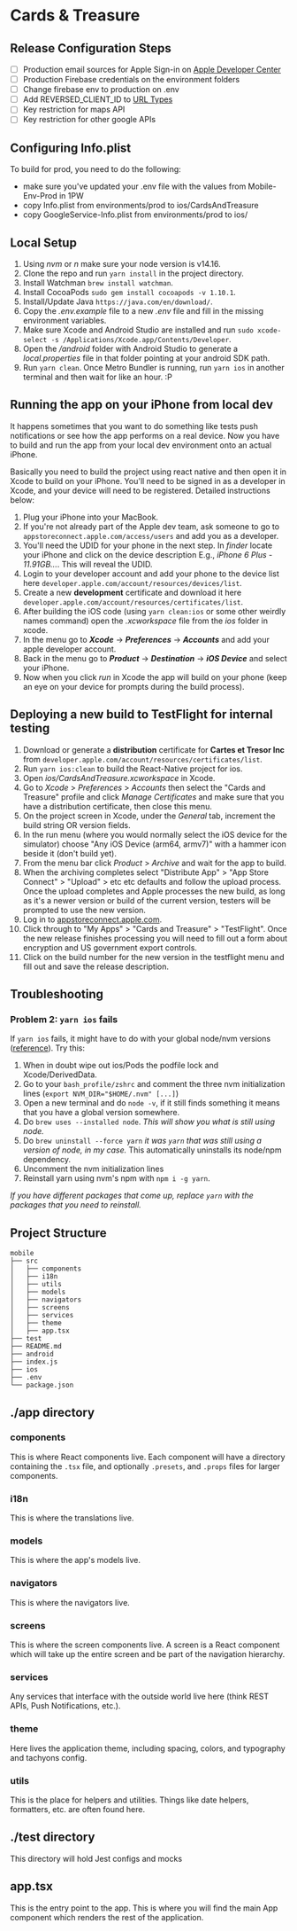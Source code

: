 # Cards & Treasure

## Release Configuration Steps

- [ ] Production email sources for Apple Sign-in on [Apple Developer Center](https://help.apple.com/developer-account/#/devf822fb8fc)
- [ ] Production Firebase credentials on the environment folders
- [ ] Change firebase env to production on .env
- [ ] Add REVERSED_CLIENT_ID to [URL Types](https://developers.google.com/identity/sign-in/ios/start-integrating#add_a_url_scheme_to_your_project)
- [ ] Key restriction for maps API
- [ ] Key restriction for other google APIs

## Configuring Info.plist

To build for prod, you need to do the following:

- make sure you've updated your .env file with the values from Mobile-Env-Prod in 1PW
- copy Info.plist from environments/prod to ios/CardsAndTreasure
- copy GoogleService-Info.plist from environments/prod to ios/

## Local Setup

1. Using _nvm_ or _n_ make sure your node version is v14.16.
1. Clone the repo and run `yarn install` in the project directory.
1. Install Watchman `brew install watchman`.
1. Install CocoaPods `sudo gem install cocoapods -v 1.10.1`.
1. Install/Update Java `https://java.com/en/download/`.
1. Copy the _.env.example_ file to a new _.env_ file and fill in the missing environment variables.
1. Make sure Xcode and Android Studio are installed and run `sudo xcode-select -s /Applications/Xcode.app/Contents/Developer`.
1. Open the _/android_ folder with Android Studio to generate a _local.properties_ file in that folder pointing at your android SDK path.
1. Run `yarn clean`. Once Metro Bundler is running, run `yarn ios` in another terminal and then wait for like an hour. :P

## Running the app on your iPhone from local dev

It happens sometimes that you want to do something like tests push notifications or see how the app performs on a real device. Now you have to build and run the app from your local dev environment onto an actual iPhone.

Basically you need to build the project using react native and then open it in Xcode to build on your iPhone. You'll need to be signed in as a developer in Xcode, and your device will need to be registered. Detailed instructions below:

1. Plug your iPhone into your MacBook.
1. If you're not already part of the Apple dev team, ask someone to go to `appstoreconnect.apple.com/access/users` and add you as a developer.
1. You'll need the UDID for your phone in the next step. In _finder_ locate your iPhone and click on the device description E.g., _iPhone 6 Plus - 11.91GB..._. This will reveal the UDID.
1. Login to your developer account and add your phone to the device list here `developer.apple.com/account/resources/devices/list`.
1. Create a new **development** certificate and download it here `developer.apple.com/account/resources/certificates/list`.
1. After building the iOS code (using `yarn clean:ios` or some other weirdly names command) open the _.xcworkspace_ file from the _ios_ folder in xcode.
1. In the menu go to _**Xcode**_ -> _**Preferences**_ -> _**Accounts**_ and add your apple developer account.
1. Back in the menu go to _**Product**_ -> _**Destination**_ -> _**iOS Device**_ and select your iPhone.
1. Now when you click _run_ in Xcode the app will build on your phone (keep an eye on your device for prompts during the build process).

## Deploying a new build to TestFlight for internal testing

1. Download or generate a **distribution** certificate for **Cartes et Tresor Inc** from `developer.apple.com/account/resources/certificates/list`.
1. Run `yarn ios:clean` to build the React-Native project for ios.
1. Open _ios/CardsAndTreasure.xcworkspace_ in Xcode.
1. Go to _Xcode_ > _Preferences_ > _Accounts_ then select the "Cards and Treasure" profile and click _Manage Certificates_ and make sure that you have a distribution certificate, then close this menu.
1. On the project screen in Xcode, under the _General_ tab, increment the build string OR version fields.
1. In the run menu (where you would normally select the iOS device for the simulator) choose "Any iOS Device (arm64, armv7)" with a hammer icon beside it (don't build yet).
1. From the menu bar click _Product_ > _Archive_ and wait for the app to build.
1. When the archiving completes select "Distribute App" >  "App Store Connect" > "Upload" > etc etc defaults and follow the upload process. Once the upload completes and Apple processes the new build, as long as it's a newer version or build of the current version, testers will be prompted to use the new version.
1. Log in to [appstoreconnect.apple.com](https://appstoreconnect.apple.com).
1. Click through to "My Apps" > "Cards and Treasure" > "TestFlight". Once the new release finishes processing you will need to fill out a form about encryption and US government export controls.
1. Click on the build number for the new version in the testflight menu and fill out and save the release description.

## Troubleshooting

### Problem 2: `yarn ios` fails

If `yarn ios` fails, it might have to do with your global node/nvm versions ([reference](https://stackoverflow.com/questions/66627590/phasescriptexecution-error-in-react-native-app?rq=1)). Try this:

1. When in doubt wipe out ios/Pods the podfile lock and Xcode/DerivedData.
1. Go to your `bash_profile/zshrc` and comment the three nvm initialization lines (`export NVM_DIR="$HOME/.nvm" [...]`)
1. Open a new terminal and do `node -v`, if it still finds something it means that you have a global version somewhere.
1. Do `brew uses --installed node`. _This will show you what is still using node._
1. Do `brew uninstall --force yarn` _it was `yarn` that was still using a version of node, in my case._ This automatically uninstalls its node/npm dependency.
1. Uncomment the nvm initialization lines
1. Reinstall yarn using nvm's npm with `npm i -g yarn`.

_If you have different packages that come up, replace `yarn` with the packages that you need to reinstall._

## Project Structure

```
mobile
├── src
│   ├── components
│   ├── i18n
│   ├── utils
│   ├── models
│   ├── navigators
│   ├── screens
│   ├── services
│   ├── theme
│   ├── app.tsx
├── test
├── README.md
├── android
├── index.js
├── ios
├── .env
└── package.json

```

## ./app directory

### components

This is where React components live. Each component will have a directory containing the `.tsx` file, and optionally `.presets`, and `.props` files for larger components.

### i18n

This is where the translations live.

### models

This is where the app's models live.

### navigators

This is where the navigators live.

### screens

This is where the screen components live. A screen is a React component which will take up the entire screen and be part of the navigation hierarchy.

### services

Any services that interface with the outside world live here (think REST APIs, Push Notifications, etc.).

### theme

Here lives the application theme, including spacing, colors, and typography and tachyons config.

### utils

This is the place for helpers and utilities. Things like date helpers, formatters, etc. are often found here.

## ./test directory

This directory will hold Jest configs and mocks

## app.tsx

This is the entry point to the app. This is where you will find the main App component which renders the rest of the application.
